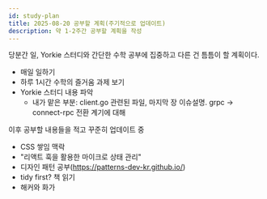 ```yaml
---
id: study-plan
title: 2025-08-20 공부할 계획(주기적으로 업데이트)
description: 약 1-2주간 공부할 계획을 작성
---
```


당분간 일, Yorkie 스터디와 간단한 수학 공부에 집중하고 다른 건 틈틈이 할 계획이다.

- 매일 일하기
- 하루 1시간 수학의 즐거움 과제 보기
- Yorkie 스터디 내용 파악
  - 내가 맡은 부분: client.go 관련된 파일, 마지막 장 이슈설명. grpc -> connect-rpc 전환 계기에 대해

이후 공부할 내용들을 적고 꾸준히 업데이트 중

- CSS 쌓임 맥락
- "리액트 훅을 활용한 마이크로 상태 관리"
- 디자인 패턴 공부(https://patterns-dev-kr.github.io/)
- tidy first? 책 읽기
- 해커와 화가
